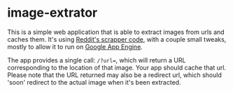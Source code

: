image-extrator
==============

This is a simple web application that is able to extract images from urls and caches them. It's using [Reddit's scrapper code](https://github.com/reddit/reddit/blob/master/r2/r2/lib/scraper.py), with a couple small tweaks, mostly to allow it to run on [Google App Engine](https://developers.google.com/appengine/).

The app provides a single call: <code>/?url=<url></code>, which will return a URL corresponding to the location of that image. Your app should cache that url.
Please note that the URL returned may also be a redirect url, which should 'soon' redirect to the actual image when it's been extracted.
